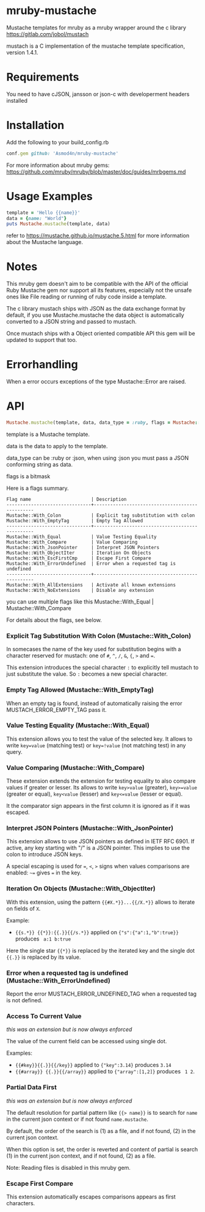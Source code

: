 # mruby-mustache
Mustache templates for mruby as a mruby wrapper around the c library https://gitlab.com/jobol/mustach

mustach is a C implementation of the mustache template specification, version 1.4.1.

Requirements
============
You need to have cJSON, jansson or json-c with developerment headers installed

Installation
============
Add the following to your build_config.rb
```ruby
conf.gem github: 'Asmod4n/mruby-mustache'
```
For more information about mruby gems: https://github.com/mruby/mruby/blob/master/doc/guides/mrbgems.md

Usage Examples
==============
```ruby
template = 'Hello {{name}}'
data = {name: "World"}
puts Mustache.mustache(template, data)
```
refer to https://mustache.github.io/mustache.5.html for more information about the Mustache language.

Notes
=====
This mruby gem doesn't aim to be compatible with the API of the official Ruby Mustache gem nor support all its features, especially not the unsafe ones like File reading or running of ruby code inside a template.

The c library mustach ships with JSON as the data exchange format by default, if you use Mustache.mustache the data object is automatically converted to a JSON string and passed to mustach.

Once mustach ships with a Object oriented compatible API this gem will be updated to support that too.

Errorhandling
=============
When a error occurs exceptions of the type Mustache::Error are raised.

API
==============
```ruby
Mustache.mustache(template, data, data_type = :ruby, flags = Mustache::With_AllExtensions)
```
template is a Mustache template.

data is the data to apply to the template.

data_type can be :ruby or :json, when using :json you must pass a JSON conforming string as data.

flags is a bitmask

Here is a flags summary.

```pre
Flag name                      | Description
-------------------------------+------------------------------------------------
Mustache::With_Colon           | Explicit tag substitution with colon
Mustache::With_EmptyTag        | Empty Tag Allowed
-------------------------------+------------------------------------------------
Mustache::With_Equal           | Value Testing Equality
Mustache::With_Compare         | Value Comparing
Mustache::With_JsonPointer     | Interpret JSON Pointers
Mustache::With_ObjectIter      | Iteration On Objects
Mustache::With_EscFirstCmp     | Escape First Compare
Mustache::With_ErrorUndefined  | Error when a requested tag is undefined
-------------------------------+------------------------------------------------
Mustache::With_AllExtensions   | Activate all known extensions
Mustache::With_NoExtensions    | Disable any extension
```
you can use multiple flags like this Mustache::With_Equal | Mustache::With_Compare

For details about the flags, see below.

### Explicit Tag Substitution With Colon (Mustache::With_Colon)

In somecases the name of the key used for substitution begins with a
character reserved for mustach: one of `#`, `^`, `/`, `&`, `{`, `>` and `=`.

This extension introduces the special character `:` to explicitly
tell mustach to just substitute the value. So `:` becomes a new special
character.

### Empty Tag Allowed (Mustache::With_EmptyTag)

When an empty tag is found, instead of automatically raising the error
MUSTACH\_ERROR\_EMPTY\_TAG pass it.

### Value Testing Equality (Mustache::With_Equal)

This extension allows you to test the value of the selected key.
It allows to write `key=value` (matching test) or `key=!value`
(not matching test) in any query.

### Value Comparing (Mustache::With_Compare)

These extension extends the extension for testing equality to also
compare values if greater or lesser.
Its allows to write `key>value` (greater), `key>=value` (greater or equal),
`key<value` (lesser) and `key<=value` (lesser or equal).

It the comparator sign appears in the first column it is ignored
as if it was escaped.

### Interpret JSON Pointers (Mustache::With_JsonPointer)

This extension allows to use JSON pointers as defined in IETF RFC 6901.
If active, any key starting with "/" is a JSON pointer.
This implies to use the colon to introduce JSON keys.

A special escaping is used for `=`, `<`, `>` signs when
values comparisons are enabled: `~=` gives `=` in the key.

### Iteration On Objects (Mustache::With_ObjectIter)

With this extension, using the pattern `{{#X.*}}...{{/X.*}}`
allows to iterate on fields of `X`.

Example:

- `{{s.*}} {{*}}:{{.}}{{/s.*}}` applied on `{"s":{"a":1,"b":true}}` produces ` a:1 b:true`

Here the single star `{{*}}` is replaced by the iterated key
and the single dot `{{.}}` is replaced by its value.

### Error when a requested tag is undefined (Mustache::With_ErrorUndefined)

Report the error MUSTACH_ERROR_UNDEFINED_TAG when a requested tag
is not defined.

### Access To Current Value

*this was an extension but is now always enforced*

The value of the current field can be accessed using single dot.

Examples:

- `{{#key}}{{.}}{{/key}}` applied to `{"key":3.14}` produces `3.14`
- `{{#array}} {{.}}{{/array}}` applied to `{"array":[1,2]}` produces ` 1 2`.

### Partial Data First

*this was an extension but is now always enforced*

The default resolution for partial pattern like `{{> name}}`
is to search for `name` in the current json context or if not found `name.mustache`.

By default, the order of the search is (1) as a file,
and if not found, (2) in the current json context.

When this option is set, the order is reverted and content
of partial is search (1) in the current json context,
and if not found, (2) as a file.

Note: Reading files is disabled in this mruby gem.

### Escape First Compare

This extension automatically escapes comparisons appears as
first characters.
